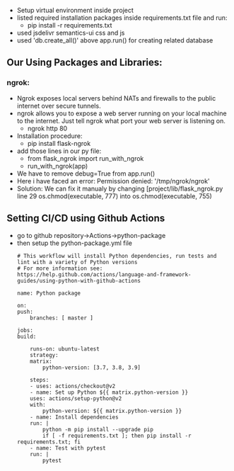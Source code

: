 - Setup virtual environment inside project
- listed required installation packages inside requirements.txt file and run:
    - pip install -r requirements.txt
- used jsdelivr semantics-ui css and js
- used 'db.create_all()' above app.run() for creating related database

## Our Using Packages and Libraries:

### ngrok:
- Ngrok exposes local servers behind NATs and firewalls to the public internet over secure tunnels.
- ngrok allows you to expose a web server running on your local machine to the internet. Just tell ngrok what port your web server is listening on.
    - ngrok http 80
- Installation procedure:
    - pip install flask-ngrok
- add those lines in our py file:
    - from flask_ngrok import run_with_ngrok
    - run_with_ngrok(app)
- We have to remove debug=True from app.run()
- Here i have faced an error: Permission denied: '/tmp/ngrok/ngrok'
- Solution: We can fix it manualy by changing [project/lib/flask_ngrok.py line 29 os.chmod(executable, 777) into os.chmod(executable, 755)

## Setting CI/CD using Github Actions
- go to github repository->Actions->python-package
- then setup the python-package.yml file
    ```
    # This workflow will install Python dependencies, run tests and lint with a variety of Python versions
    # For more information see: https://help.github.com/actions/language-and-framework-guides/using-python-with-github-actions

    name: Python package

    on:
    push:
        branches: [ master ]

    jobs:
    build:

        runs-on: ubuntu-latest
        strategy:
        matrix:
            python-version: [3.7, 3.8, 3.9]

        steps:
        - uses: actions/checkout@v2
        - name: Set up Python ${{ matrix.python-version }}
        uses: actions/setup-python@v2
        with:
            python-version: ${{ matrix.python-version }}
        - name: Install dependencies
        run: |
            python -m pip install --upgrade pip
            if [ -f requirements.txt ]; then pip install -r requirements.txt; fi
        - name: Test with pytest
        run: |
            pytest
    ```
